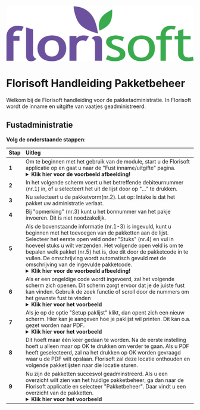 <img src="../../fslogo.png"/>

# Florisoft Handleiding Pakketbeheer

Welkom bij de Florisoft handleiding voor de pakketadministratie. In Florisoft wordt de inname en uitgifte van vaatjes geadministreerd.

## Fustadministratie

**Volg de onderstaande stappen**:

|Stap|Uitleg|
|:--|:--|
|**1**|Om te beginnen met het gebruik van de module, start u de Florisoft applicatie op en gaat u naar de "Fust inname/uitgifte" pagina.<details><summary><b>Klik hier voor de voorbeeld afbeelding! </b></summary><img src=".fustadministratie/foto1.png"></details>|.
|**2**|In het volgende scherm voert u het betreffende debiteurnummer (nr.1) in, of u selecteert het uit de lijst door op "..." te drukken.
|**3**|Nu selecteert u de pakketvorm(nr.2). Let op: Intake is dat het pakket uw administratie verlaat.
|**4**|Bij "opmerking" (nr.3) kunt u het bonnummer van het pakje invoeren. Dit is niet noodzakelijk.
|**5**|Als de bovenstaande informatie (nr.1-3) is ingevuld, kunt u beginnen met het toevoegen van de pakketten aan de lijst. Selecteer het eerste open veld onder "Stuks" (nr.4) en vul in hoeveel stuks u wilt verzenden. Het volgende open veld is om te bepalen welk pakket (nr.5) het is, doe dit door de pakketcode in te vullen. De omschrijving wordt automatisch gevuld met de omschrijving van de ingevulde pakketcode.<details><summary><b>Klik hier voor de voorbeeld afbeelding! </b></summary><img src=".fustadministratie/foto2.png"></details>
|**6**| Als er een ongeldige code wordt ingevoerd, zal het volgende scherm zich openen. Dit scherm zorgt ervoor dat je de juiste fust kan vinden. Gebruik de zoek functie of scroll door de nummers om het gewnste fust te vinden<details><summary><b>Klik hier voor het voorbeeld</b></summary><img src=".Fustadministratie/foto4.png"></details>|
|**7**| Als je op de optie "Setup paklijst" klikt, dan opent zich een nieuw scherm. Hier kan je aangeven hoe je paklijst wil printen. Dit kan o.a. gezet worden naar PDF.<details><summary><b>Klik hier voor het voorbeeld</b></summary><img src=".Fustadministratie/foto5.png"></details>|
|**8**|Dit hoeft maar één keer gedaan te worden. Na de eerste instelling hoeft u alleen maar op OK te drukken om verder te gaan. Als u PDF heeft geselecteerd, zal na het drukken op OK worden gevraagd waar u de PDF wilt opslaan. Florisoft zal deze locatie onthouden en volgende pakketlijsten naar die locatie sturen.
|**9**|Nu zijn de pakketten succesvol geadminstreerd. Als u een overzicht wilt zien van het huidige pakketbeheer, ga dan naar de Florisoft applicatie en selecteer "Pakketbeheer". Daar vindt u een overzicht van de pakketten.<details><summary><b>Klik hier voor het voorbeeld</b></summary><img src=".Fustadministratie/foto6.png"></details>|